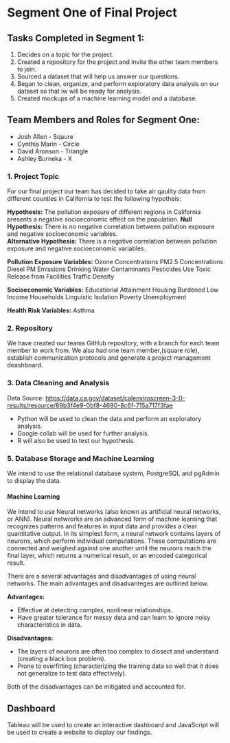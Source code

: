 # Segment One of Final Project 

## Tasks Completed in Segment 1: 

1. Decides on a topic for the project. 
2. Created a repository for the project and invite the other team members to join.
3. Sourced a dataset that will help us answer our questions.
4. Began to clean, organize, and perform exploratory data analysis on our dataset so that iw will be ready for analysis.
5. Created mockups of a machine learning model and a database.

## Team Members and Roles for Segment One: 

* Josh Allen - Sqaure 
* Cynthia Marin - Circle 
* David Aronson - Triangle
* Ashley Burneka - X 

### 1. Project Topic

For our final project our team has decided to take air qaulity data from different counties in California to test the following hypotheis: 

**Hypothesis:** The pollution exposure of different regions in California presents a negative socioeconomic effect on the population. 
**Null Hypothesis:** There is no negative correlation between pollution exposure and negative socioeconomic variables.  
**Alternative Hypothesis:** There is a negative correlation between pollution exposure and negative socioeconomic variables.  

**Pollution Exposure Variables:**
Ozone Concentrations
PM2.5 Concentrations
Diesel PM Emissions
Drinking Water Contaminants
Pesticides Use
Toxic Release from Facilities
Traffic Density

**Socioeconomic Variables:**
Educational Attainment
Housing Burdened Low Income Households
Linguistic Isolation
Poverty 
Unemployment 

**Health Risk Variables:** 
Asthma 

### 2. Repository 

We have created our teams GitHub repository, with a branch for each team member to work from. We also had one team member,(square role), establish communication protocols and generate a project management deashboard. 

### 3. Data Cleaning and Analysis 

Data Source: https://data.ca.gov/dataset/calenviroscreen-3-0-results/resource/89b3f4e9-0bf8-4690-8c6f-715a717f3fae

* Python will be used to clean the data and perform an exploratory analysis.
* Google collab will be used for further analysis. 
* R will also be used to test our hypothesis. 


### 5. Database Storage and Machine Learning

We intend to use the relational database system, PostgreSQL and pgAdmin to display the data. 

#### Machine Learning 

We intend to use Neural networks (also known as artificial neural networks, or ANN). Neural netwrorks are an advanced form of machine learning that recognizes patterns and features in input data and provides a clear quantitative output. In its simplest form, a neural network contains layers of neurons, which perform individual computations. These computations are connected and weighed against one another until the neurons reach the final layer, which returns a numerical result, or an encoded categorical result. 

There are a several advantages and disadvantages of using neural networks. The main advantages and disadvanteges are outlined below. 

**Advantages:**

* Effective at detecting complex, nonlinear relationships.
* Have greater tolerance for messy data and can learn to ignore noisy characteristics in data.

**Disadvantages:** 

* The layers of neurons are often too complex to dissect and understand (creating a black box problem).
* Prone to overfitting (characterizing the training data so well that it does not generalize to test data effectively). 

Both of the disadvantages can be mitigated and accounted for.


## Dashboard

Tableau will be used to create an interactive dashboard and JavaScript will be used to create a website to display our findings. 


